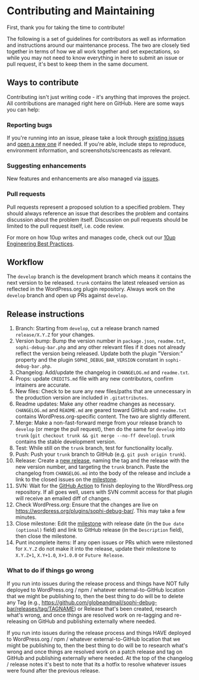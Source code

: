 # Contributing and Maintaining

First, thank you for taking the time to contribute!

The following is a set of guidelines for contributors as well as information and instructions around our maintenance process.  The two are closely tied together in terms of how we all work together and set expectations, so while you may not need to know everything in here to submit an issue or pull request, it's best to keep them in the same document.

## Ways to contribute

Contributing isn't just writing code - it's anything that improves the project.  All contributions are managed right here on GitHub.  Here are some ways you can help:

### Reporting bugs

If you're running into an issue, please take a look through [existing issues](https://github.com/globeandmail/sophi-debug-bar/issues) and [open a new one](https://github.com/globeandmail/sophi-debug-bar/issues/new) if needed.  If you're able, include steps to reproduce, environment information, and screenshots/screencasts as relevant.

### Suggesting enhancements

New features and enhancements are also managed via [issues](https://github.com/globeandmail/sophi-debug-bar/issues).

### Pull requests

Pull requests represent a proposed solution to a specified problem.  They should always reference an issue that describes the problem and contains discussion about the problem itself.  Discussion on pull requests should be limited to the pull request itself, i.e. code review.

For more on how 10up writes and manages code, check out our [10up Engineering Best Practices](https://10up.github.io/Engineering-Best-Practices/).

## Workflow

The `develop` branch is the development branch which means it contains the next version to be released.  `trunk` contains the latest released version as reflected in the WordPress.org plugin repository.  Always work on the `develop` branch and open up PRs against `develop`.

## Release instructions

1. Branch: Starting from `develop`, cut a release branch named `release/X.Y.Z` for your changes.
1. Version bump: Bump the version number in `package.json`, `readme.txt`, `sophi-debug-bar.php` and any other relevant files if it does not already reflect the version being released.  Update both the plugin "Version:" property and the plugin `SOPHI_DEBUG_BAR_VERSION` constant in `sophi-debug-bar.php`.
1. Changelog: Add/update the changelog in `CHANGELOG.md` and `readme.txt`.
1. Props: update `CREDITS.md` file with any new contributors, confirm 
intainers are accurate.
1. New files: Check to be sure any new files/paths that are unnecessary in the production version are included in `.gitattributes`.
1. Readme updates: Make any other readme changes as necessary. `CHANGELOG.md` and `README.md` are geared toward GitHub and `readme.txt` contains WordPress.org-specific content. The two are slightly different.
1. Merge: Make a non-fast-forward merge from your release branch to `develop` (or merge the pull request), then do the same for `develop` into `trunk` (`git checkout trunk && git merge --no-ff develop`). `trunk` contains the stable development version.
1. Test: While still on the `trunk` branch, test for functionality locally.
1. Push: Push your `trunk` branch to GitHub (e.g. `git push origin trunk`).
1. Release: Create a [new release](https://github.com/globeandmail/sophi-debug-bar/releases/new), naming the tag and the release with the new version number, and targeting the `trunk` branch. Paste the changelog from `CHANGELOG.md` into the body of the release and include a link to the closed issues on the [milestone](https://github.com/globeandmail/sophi-debug-bar/milestone/#?closed=1).
1. SVN: Wait for the [GitHub Action](https://github.com/globeandmail/sophi-debug-bar/actions) to finish deploying to the WordPress.org repository. If all goes well, users with SVN commit access for that plugin will receive an emailed diff of changes.
1. Check WordPress.org: Ensure that the changes are live on https://wordpress.org/plugins/sophi-debug-bar/. This may take a few minutes.
1. Close milestone: Edit the [milestone](https://github.com/globeandmail/sophi-debug-bar/milestone/#) with release date (in the `Due date (optional)` field) and link to GitHub release (in the `Description` field), then close the milestone.
1. Punt incomplete items: If any open issues or PRs which were milestoned for `X.Y.Z` do not make it into the release, update their milestone to `X.Y.Z+1`, `X.Y+1.0`, `X+1.0.0` or `Future Release`.

### What to do if things go wrong

If you run into issues during the release process and things have NOT fully deployed to WordPress.org / npm / whatever external-to-GitHub location that we might be publishing to, then the best thing to do will be to delete any Tag (e.g., https://github.com/globeandmail/sophi-debug-bar/releases/tag/TAGNAME) or Release that's been created, research what's wrong, and once things are resolved work on re-tagging and re-releasing on GitHub and publishing externally where needed.

If you run into issues during the release process and things HAVE deployed to WordPress.org / npm / whatever external-to-GitHub location that we might be publishing to, then the best thing to do will be to research what's wrong and once things are resolved work on a patch release and tag on GitHub and publishing externally where needed.  At the top of the changelog / release notes it's best to note that its a hotfix to resolve whatever issues were found after the previous release.
